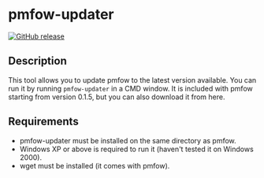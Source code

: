 # pmfow-updater
[![GitHub release](https://img.shields.io/github/v/release/MasterJayanX/pmfow-updater.svg)](https://github.com/MasterJayanX/pmfow-updater/releases)

## Description
This tool allows you to update pmfow to the latest version available. You can run it by running `pmfow-updater` in a CMD window. It is included with pmfow starting from version 0.1.5, but you can also download it from here.

## Requirements
- pmfow-updater must be installed on the same directory as pmfow.
- Windows XP or above is required to run it (haven't tested it on Windows 2000).
- wget must be installed (it comes with pmfow).
